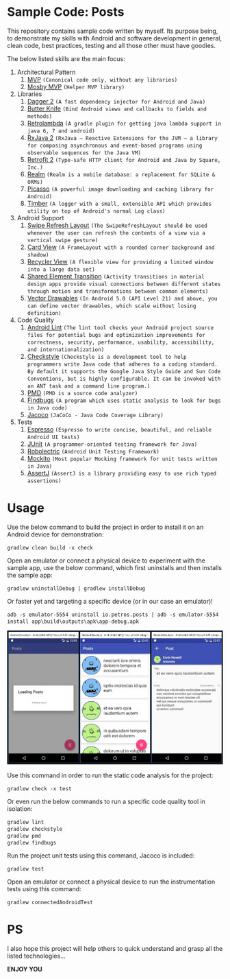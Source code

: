# Sample Code: Posts
This repository contains sample code written by myself. Its purpose being, to demonstrate my skills with Android and software development in general, clean code, best practices, testing and all those other must have goodies.

The below listed skills are the main focus:

1. Architectural Pattern
    1. [MVP](https://en.wikipedia.org/wiki/Model%E2%80%93view%E2%80%93presenter) ```(Canonical code only, without any libraries)```
    2. [Mosby MVP](https://github.com/sockeqwe/mosby) ```(Helper MVP library)```
2. Libraries
    1. [Dagger 2](https://github.com/google/dagger) ```(A fast dependency injector for Android and Java)```
    2. [Butter Knife](https://github.com/JakeWharton/butterknife) ```(Bind Android views and callbacks to fields and methods)```
    3. [Retrolambda](https://github.com/evant/gradle-retrolambda) ```(A gradle plugin for getting java lambda support in java 6, 7 and android)```
    4. [RxJava 2](https://github.com/ReactiveX/RxJava) ```(RxJava – Reactive Extensions for the JVM – a library for composing asynchronous and event-based programs using observable sequences for the Java VM)```
    5. [Retrofit 2](https://github.com/square/retrofit) ```(Type-safe HTTP client for Android and Java by Square, Inc.)```
    6. [Realm](https://github.com/realm/realm-java) ```(Realm is a mobile database: a replacement for SQLite & ORMs)```
    7. [Picasso](https://github.com/square/picasso) ```(A powerful image downloading and caching library for Android)```
    8. [Timber](https://github.com/JakeWharton/timber) ```(A logger with a small, extensible API which provides utility on top of Android's normal Log class)```
3. Android Support
    1. [Swipe Refresh Layout](https://developer.android.com/reference/android/support/v4/widget/SwipeRefreshLayout.html) ```(The SwipeRefreshLayout should be used whenever the user can refresh the contents of a view via a vertical swipe gesture)```
    2. [Card View](https://developer.android.com/reference/android/support/v7/widget/CardView.html) ```(A FrameLayout with a rounded corner background and shadow)```
    3. [Recycler View](https://developer.android.com/reference/android/support/v7/widget/RecyclerView.html) ```(A flexible view for providing a limited window into a large data set)```
    4. [Shared Element Transition](https://developer.android.com/training/material/animations.html#Transitions) ```(Activity transitions in material design apps provide visual connections between different states through motion and transformations between common elements)```
    5. [Vector Drawables](https://developer.android.com/training/material/drawables.html#VectorDrawables) ```(In Android 5.0 (API Level 21) and above, you can define vector drawables, which scale without losing definition)```
4. Code Quality
    1. [Android Lint](https://developer.android.com/studio/write/lint.html) ```(The lint tool checks your Android project source files for potential bugs and optimization improvements for correctness, security, performance, usability, accessibility, and internationalization)```
    2. [Checkstyle](https://github.com/checkstyle/checkstyle) ```(Checkstyle is a development tool to help programmers write Java code that adheres to a coding standard. By default it supports the Google Java Style Guide and Sun Code Conventions, but is highly configurable. It can be invoked with an ANT task and a command line program.)```
    3. [PMD](https://pmd.github.io/) ```(PMD is a source code analyzer)```
    4. [Findbugs](http://findbugs.sourceforge.net/) ```(A program which uses static analysis to look for bugs in Java code)```
    5. [Jacoco](https://github.com/jacoco/jacoco) ```(JaCoCo - Java Code Coverage Library)```
5. Tests
    1. [Espresso](https://google.github.io/android-testing-support-library/docs/espresso/) ```(Espresso to write concise, beautiful, and reliable Android UI tests)```
    2. [JUnit](https://github.com/junit-team/junit4) ```(A programmer-oriented testing framework for Java)```
    3. [Robolectric](https://github.com/robolectric/robolectric) ```(Android Unit Testing Framework)```
    4. [Mockito](https://github.com/mockito/mockito) ```(Most popular Mocking framework for unit tests written in Java)```
    5. [AssertJ](https://github.com/joel-costigliola/assertj-core) ```(AssertJ is a library providing easy to use rich typed assertions)```

# Usage
Use the below command to build the project in order to install it on an Android device for demonstration:
```
gradlew clean build -x check
```

Open an emulator or connect a physical device to experiment with the sample app, use the below command, which first uninstalls and then installs the sample app:
```
gradlew uninstallDebug | gradlew installDebug
```
Or faster yet and targeting a specific device (or in our case an emulator)!
```
adb -s emulator-5554 uninstall io.petros.posts | adb -s emulator-5554 install app\build\outputs\apk\app-debug.apk
```
![alt tag](https://github.com/ParaskP7/sample-code-posts/blob/master/demo.jpg)

Use this command in order to run the static code analysis for the project:
```
gradlew check -x test
```

Or even run the below commands to run a specific code quality tool in isolation:
```
gradlew lint
gradlew checkstyle
gradlew pmd
gradlew findbugs
```

Run the project unit tests using this command, Jacoco is included:
```
gradlew test
```

Open an emulator or connect a physical device to run the instrumentation tests using this command:
```
gradlew connectedAndroidTest
```

# PS
I also hope this project will help others to quick understand and grasp all the listed technologies...

**ENJOY YOU**
